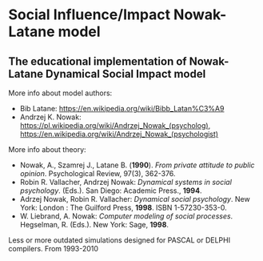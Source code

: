 # Social Influence/Impact Nowak-Latane model

## The educational implementation of Nowak-Latane Dynamical Social Impact model

More info about model authors:

* Bib Latane: https://en.wikipedia.org/wiki/Bibb_Latan%C3%A9
* Andrzej K. Nowak: https://pl.wikipedia.org/wiki/Andrzej_Nowak_(psycholog), https://en.wikipedia.org/wiki/Andrzej_Nowak_(psychologist)

More info about theory:

* Nowak, A., Szamrej J., Latane B. (__1990__). _From private attitude to public opinion_. Psychological Review, 97(3), 362-376.
* Robin R. Vallacher, Andrzej Nowak: _Dynamical systems in social psychology_. (Eds.). San Diego: Academic Press., __1994__.
* Adrzej Nowak, Robin R. Vallacher: _Dynamical social psychology_. New York: London : The Guilford Press, __1998__. ISBN 1-57230-353-0.
* W. Liebrand, A. Nowak: _Computer modeling of social processes_. Hegselman, R. (Eds.). New York: Sage, __1998__.


Less or more outdated simulations designed for PASCAL or DELPHI compilers. From 1993-2010 


